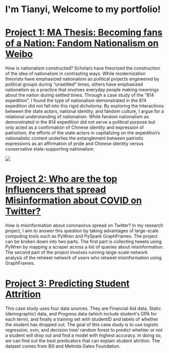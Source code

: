 # I'm Tianyi, Welcome to my portfolio!

# [Project 1: MA Thesis: Becoming fans of a Nation: Fandom Nationalism on Weibo](https://drive.google.com/file/d/1q9V5n2iaOt_tfi_GTSlRIa-vGHEusqsB/view?usp=sharing)

How is nationalism constructed? Scholars have theorized the construction of the idea of nationalism in contrasting ways. While modernization theorists have emphasized nationalism as political projects engineered by political groups during “unsettled” times, others have emphasized nationalism as a practice that involves everyday people making meanings about the nation during settled times. Through a case study of the “814 expedition”, I found the type of nationalism demonstrated in the 814 expedition did not fall into this rigid dichotomy. By exploring the interactions between the state actors, national identity, and fandom culture, I argue for a relational understanding of nationalism. While fandom nationalism as demonstrated in the 814 expedition did not serve a political purpose but only acted as a confirmation of Chinese identity and expression of patriotism, the efforts of the state actors in capitalizing on the expedition’s nationalistic content underlies the entanglement between patriotic expressions as an affirmation of pride and Chinese identity versus conservative state-supporting nationalism.  

![](https://github.com/VivianQian19/vivianqian19.github.io/image/Picture1.png)

# [Project 2: Who are the top Influencers that spread Misinformation about COVID on Twitter?](https://github.com/VivianQian19/Twitter-Misinformation-Network)

How is misinformation about coronavirus spread on Twitter? In my research project, I aim to answer this question by taking advantages of large-scale computing tools such as PyWren and PySpark GraphFrames. The project can be broken down into two parts. The first part is collecting tweets using PyWren by mapping a scraper across a list of queries about misinformation. The second part of the project involves running large-scale network analysis of the retweet network of users who retweet misinformation using GraphFrames.


# [Project 3: Predicting Student Attrition](https://github.com/VivianQian19/Student-Attrition-Case-Study)
This case study uses four data sources. They are Financial Aid data, Static (demographic) data, and Progress data (which include student's GPA for each term), and finally a training set with studentID and labels of whether the student has dropped out. The goal of this case study is to use logistic regression, svm, and decision tree/ random forest to predict whehter or not a student will drop out and find a model with highest accuracy. In doing so, we can find out the best predicators that can explain student attrition. The dataset comes from Bill and Melinda Gates Foundation.
